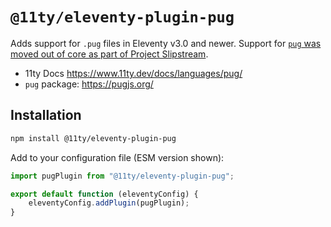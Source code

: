 # `@11ty/eleventy-plugin-pug`

Adds support for `.pug` files in Eleventy v3.0 and newer. Support for [`pug` was moved out of core as part of Project Slipstream](https://github.com/11ty/eleventy/pull/3074).

- 11ty Docs https://www.11ty.dev/docs/languages/pug/
- `pug` package: https://pugjs.org/

## Installation

```sh
npm install @11ty/eleventy-plugin-pug
```

Add to your configuration file (ESM version shown):

```js
import pugPlugin from "@11ty/eleventy-plugin-pug";

export default function (eleventyConfig) {
	eleventyConfig.addPlugin(pugPlugin);
}
```

